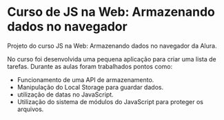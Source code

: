 # Curso de JS na Web: Armazenando dados no navegador

Projeto do curso JS na Web: Armazenando dados no navegador da Alura.

No curso foi desenvolvida uma pequena aplicação para criar uma lista de tarefas. Durante as aulas foram trabalhados pontos como:

* Funcionamento de uma API de armazenamento.
* Manipulação do Local Storage para guardar dados.
* utilização de datas no JavaScript.
* Utilização do sistema de módulos do JavaScript para proteger os arquivos.
